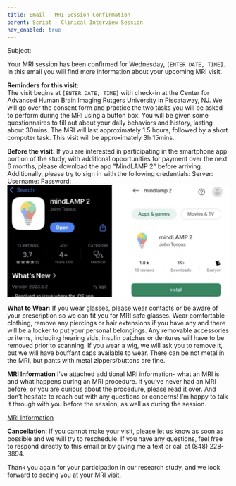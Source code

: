 ```yaml
---
title: Email - MRI Session Confirmation
parent: Script - Clinical Interview Session
nav_enabled: true 
---
```


Subject: 

Your MRI session has been confirmed for Wednesday, `[ENTER DATE, TIME]`. In this email you will find more information about your upcoming MRI visit.
 
 **Reminders for this visit:**    
The visit begins at `[ENTER DATE, TIME]` with check-in at the Center for Advanced Human Brain Imaging Rutgers University in Piscataway, NJ. We will go over the consent form and practice the two tasks you will be asked to perform during the MRI using a button box. You will be given some questionnaires to fill out about your daily behaviors and history, lasting about 30mins. The MRI will last approximately 1.5 hours, followed by a short computer task. This visit will be approximately 3h 15mins. 

**Before the visit:** 
If you are interested in participating in the smartphone app portion of the study, with additional opportunities for payment over the next 6 months, please download the app "MindLAMP 2" before arriving. Additionally, please try to sign in with the following credentials:
Server:
Username:
Password:
![app](app-screenshot.png)


**What to Wear:**
If you wear glasses, please wear contacts or be aware of your prescription so we can fit you for MRI safe glasses. Wear comfortable clothing, remove any piercings or hair extensions if you have any and there will be a locker to put your personal belongings. Any removable accessories or items, including hearing aids, insulin patches or dentures will have to be removed prior to scanning. If you wear a wig, we will ask you to remove it, but we will have bouffant caps available to wear. There can be not metal in the MRI, but pants with metal zippers/buttons are fine. 

**MRI Information**
I’ve attached additional MRI information- what an MRI is and what happens during an MRI procedure. If you’ve never had an MRI before, or you are curious about the procedure, please read it over. And don’t hesitate to reach out with any questions or concerns! I’m happy to talk it through with you before the session, as well as during the session. 

[MRI Information](https://holmeslab.github.io/holmeslab/docs/PCX/interview-session/email1/MRI_Information.pdf)

**Cancellation:**
If you cannot make your visit, please let us know as soon as possible and we will try to reschedule. If you have any questions, feel free to respond directly to this email or by giving me a text or call at (848) 228-3894.   
 
Thank you again for your participation in our research study, and we look forward to seeing you at your MRI visit.  

